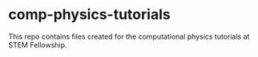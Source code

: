 # comp-physics-tutorials
This repo contains files created for the computational physics tutorials at STEM Fellowship.
